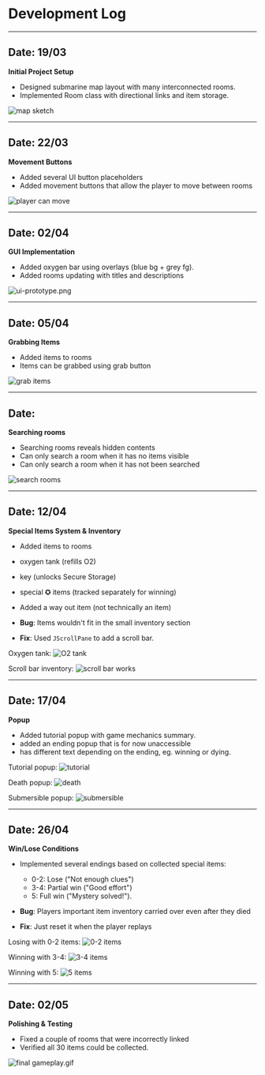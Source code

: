 
# Development Log

---

## Date: 19/03

**Initial Project Setup**

- Designed submarine map layout with many interconnected rooms.
- Implemented Room class with directional links and item storage.

![map sketch](screenshots/map-sketch.png)

---

## Date: 22/03

**Movement Buttons**

- Added several UI button placeholders
- Added movement buttons that allow the player to move between rooms

![player can move](screenshots/earlyMovement.gif)


---

## Date: 02/04

**GUI Implementation**

- Added oxygen bar using overlays (blue bg + grey fg).
- Added rooms updating with titles and descriptions

![ui-prototype.png](screenshots/earlyOxygen.gif)

---

## Date: 05/04

**Grabbing Items**
- Added items to rooms
- Items can be grabbed using grab button

![grab items](screenshots/grab.gif)

---

## Date: 

**Searching rooms**

- Searching rooms reveals hidden contents
- Can only search a room when it has no items visible
- Can only search a room when it has not been searched

![search rooms](screenshots/search.gif)

---

## Date: 12/04

**Special Items System & Inventory**

- Added items to rooms
- oxygen tank (refills O2) 
- key (unlocks Secure Storage)
- special ✪ items (tracked separately for winning)
- Added a way out item (not technically an item)

- **Bug**: Items wouldn't fit in the small inventory section
- **Fix**: Used `JScrollPane` to add a scroll bar.

Oxygen tank:
![O2 tank](screenshots/oxygenTank.gif)

Scroll bar inventory:
![scroll bar works](screenshots/winEveryItem.gif)  


---

## Date: 17/04

**Popup**

- Added tutorial popup with game mechanics summary.
- added an ending  popup that is for now unaccessible
- has different text depending on the ending, eg. winning or dying.

Tutorial popup:
![tutorial](screenshots/tutorial.png)

Death popup:
![death](screenshots/death.png)

Submersible popup:
![submersible](screenshots/submersible.png)

---

## Date: 26/04

**Win/Lose Conditions**

- Implemented several endings based on collected special items:
    - 0-2: Lose ("Not enough clues")
    - 3-4: Partial win ("Good effort")
    - 5: Full win ("Mystery solved!").

- **Bug**: Players important item inventory carried over even after they died
- **Fix**: Just reset it when the player replays

Losing with 0-2 items:
![0-2 items](screenshots/0important.gif)

Winning with 3-4:
![3-4 items](screenshots/win3items.gif)

Winning with 5:
![5 items](screenshots/winAllItems.gif)

---

## Date: 02/05

**Polishing & Testing**

- Fixed a couple of rooms that were incorrectly linked
- Verified all 30 items could be collected.

![final gameplay.gif](screenshots/winEveryItem.gif)  
